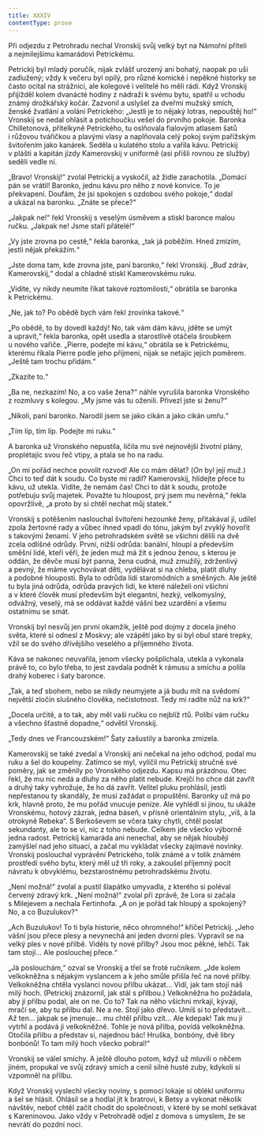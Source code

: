 ```yaml
---
title: XXXIV
contentType: prose
---
```


<section>

Při odjezdu z Petrohradu nechal Vronskij svůj velký byt na Námořní příteli a nejmilejšímu kamarádovi Petrickému.

Petrickij byl mladý poručík, nijak zvlášť urozený ani bohatý, naopak po uši zadlužený; vždy k večeru byl opilý, pro různé komické i nepěkné historky se často ocital na strážnici, ale kolegové i velitelé ho měli rádi. Když Vronskij přijížděl kolem dvanácté hodiny z nádraží k svému bytu, spatřil u vchodu známý drožkářský kočár. Zazvonil a uslyšel za dveřmi mužský smích, ženské žvatlání a volání Petrického: „Jestli je to nějaký lotras, nepouštěj ho!“ Vronskij se nedal ohlásit a potichoučku vešel do prvního pokoje. Baronka Chilletonová, přítelkyně Petrického, tu oslňovala fialovým atlasem šatů i růžovou tvářičkou a plavými vlasy a naplňovala celý pokoj svým pařížským švitořením jako kanárek. Seděla u kulatého stolu a vařila kávu. Petrickij v plášti a kapitán jízdy Kamerovskij v uniformě (asi přišli rovnou ze služby) seděli vedle ní.

„Bravo! Vronskij!“ zvolal Petrickij a vyskočil, až židle zarachotila. „Domácí pán se vrátil! Baronko, jednu kávu pro něho z nové konvice. To je překvapení. Doufám, že jsi spokojen s ozdobou svého pokoje,“ dodal a ukázal na baronku. „Znáte se přece?“

„Jakpak ne!“ řekl Vronskij s veselým úsměvem a stiskl baronce malou ručku. „Jakpak ne! Jsme staří přátelé!“

„Vy jste zrovna po cestě,“ řekla baronka, „tak já poběžím. Hned zmizím, jestli nějak překážím.“

„Jste doma tam, kde zrovna jste, paní baronko,“ řekl Vronskij. „Buď zdráv, Kamerovskij,“ dodal a chladně stiskl Kamerovskému ruku.

„Vidíte, vy nikdy neumíte říkat takové roztomilosti,“ obrátila se baronka k Petrickému.

„Ne, jak to? Po obědě bych vám řekl zrovínka takové.“

„Po obědě, to by dovedl každý! No, tak vám dám kávu, jděte se umýt a upravit,“ řekla baronka, opět usedla a starostlivě otáčela šroubkem u nového vařiče. „Pierre, podejte mi kávu,“ obrátila se k Petrickému, kterému říkala Pierre podle jeho příjmení, nijak se netajíc jejich poměrem. „Ještě tam trochu přidám.“

„Zkazíte to.“

„Ba ne, nezkazím! No, a co vaše žena?“ náhle vyrušila baronka Vronského z rozmluvy s kolegou. „My jsme vás tu oženili. Přivezl jste si ženu?“

„Nikoli, paní baronko. Narodil jsem se jako cikán a jako cikán umřu.“

„Tím líp, tím líp. Podejte mi ruku.“

A baronka už Vronského nepustila, líčila mu své nejnovější životní plány, proplétajíc svou řeč vtipy, a ptala se ho na radu.

„On mi pořád nechce povolit rozvod! Ale co mám dělat? (_On_ byl její muž.) Chci to teď dát k soudu. Co byste mi radil? Kamerovskij, hlídejte přece tu kávu, už utekla. Vidíte, že nemám čas! Chci to dát k soudu, protože potřebuju svůj majetek. Považte tu hloupost, prý jsem mu nevěrná,“ řekla opovržlivě, „a proto by si chtěl nechat můj statek.“

Vronskij s potěšením naslouchal švitoření hezounké ženy, přitakával jí, udílel zpola žertovné rady a vůbec ihned vpadl do tónu, jakým byl zvyklý hovořit s takovými ženami. V jeho petrohradském světě se všichni dělili na dvě zcela odlišné odrůdy. První, nižší odrůda: banální, hloupí a především směšní lidé, kteří věří, že jeden muž má žít s jednou ženou, s kterou je oddán, že děvče musí být panna, žena cudná, muž zmužilý, zdrženlivý a pevný, že máme vychovávat děti, vydělávat si na chleba, platit dluhy a podobné hlouposti. Byla to odrůda lidí staromódních a směšných. Ale ještě tu byla jiná odrůda, odrůda pravých lidí, ke které náleželi oni všichni a v které člověk musí především být elegantní, hezký, velkomyslný, odvážný, veselý, má se oddávat každé vášni bez uzardění a všemu ostatnímu se smát.

Vronskij byl nesvůj jen první okamžik, ještě pod dojmy z docela jiného světa, které si odnesl z Moskvy; ale vzápětí jako by si byl obul staré trepky, vžil se do svého dřívějšího veselého a příjemného života.

Káva se nakonec neuvařila, jenom všecky pošplíchala, utekla a vykonala právě to, co bylo třeba, to jest zavdala podnět k rámusu a smíchu a polila drahý koberec i šaty baronce.

„Tak, a teď sbohem, nebo se nikdy neumyjete a já budu mít na svědomí největší zločin slušného člověka, nečistotnost. Tedy mi radíte nůž na krk?“

„Docela určitě, a to tak, aby měl vaši ručku co nejblíž rtů. Políbí vám ručku a všechno šťastně dopadne,“ odvětil Vronskij.

„Tedy dnes ve Francouzském!“ Šaty zašustily a baronka zmizela.

Kamerovskij se také zvedal a Vronskij ani nečekal na jeho odchod, podal mu ruku a šel do koupelny. Zatímco se myl, vylíčil mu Petrickij stručně své poměry, jak se změnily po Vronského odjezdu. Kapsu má prázdnou. Otec řekl, že mu nic nedá a dluhy za něho platit nebude. Krejčí ho chce dát zavřít a druhý taky vyhrožuje, že ho dá zavřít. Velitel pluku prohlásil, jestli nepřestanou ty skandály, že musí zažádat o propuštění. Baronky už má po krk, hlavně proto, že mu pořád vnucuje peníze. Ale vyhlédl si jinou, tu ukáže Vronskému, hotový zázrak, jedna báseň, v přísně orientálním stylu, „víš, à la otrokyně Rebeka“. S Berkoševem se včera taky chytli, chtěl poslat sekundanty, ale to se ví, nic z toho nebude. Celkem jde všecko výborně jedna radost. Petrickij kamaráda ani nenechal, aby se nějak hlouběji zamýšlel nad jeho situací, a začal mu vykládat všecky zajímavé novinky. Vronskij poslouchal vyprávění Petrického, tolik známé a v tolik známém prostředí svého bytu, který měl už tři roky, a zakoušel příjemný pocit návratu k obvyklému, bezstarostnému petrohradskému životu.

„Není možná!“ zvolal a pustil šlapátko umyvadla, z kterého si poléval červený zdravý krk. „Není možná!“ zvolal při zprávě, že Lora si začala s Milejevem a nechala Fertinhofa. „A on je pořád tak hloupý a spokojený? No, a co Buzulukov?“

„Ach Buzulukov! To ti byla historie, něco ohromného!“ křičel Petrickij. „Jeho vášní jsou přece plesy a nevynechá ani jeden dvorní ples. Vypravil se na velký ples v nové přilbě. Viděls ty nové přilby? Jsou moc pěkné, lehčí. Tak tam stojí… Ale poslouchej přece.“

„Já poslouchám,“ ozval se Vronskij a třel se froté ručníkem. „Jde kolem velkokněžna s nějakým vyslancem a k jeho smůle přišla řeč na nové přilby. Velkokněžna chtěla vyslanci novou přilbu ukázat… Vidí, jak tam stojí náš milý hoch. (Petrickij znázornil, jak stál s přilbou.) Velkokněžna ho požádala, aby jí přilbu podal, ale on ne. Co to? Tak na něho všichni mrkají, kývají, mračí se, aby tu přilbu dal. Ne a ne. Stojí jako dřevo. Umíš si to představit… Až ten… jakpak se jmenuje… mu chtěl přilbu vzít… Ale kdepak! Tak mu ji vytrhl a podává ji velkokněžně. Tohle je nová přilba, povídá velkokněžna. Otočila přilbu a představ si, najednou bác! Hruška, bonbóny, dvě libry bonbónů! To tam milý hoch všecko pobral!“

Vronskij se válel smíchy. A ještě dlouho potom, když už mluvili o něčem jiném, propukal ve svůj zdravý smích a cenil silné husté zuby, kdykoli si vzpomněl na přilbu.

Když Vronskij vyslechl všecky noviny, s pomocí lokaje si oblékl uniformu a šel se hlásit. Ohlásil se a hodlal jít k bratrovi, k Betsy a vykonat několik návštěv, neboť chtěl začít chodit do společnosti, v které by se mohl setkávat s Kareninovou. Jako vždy v Petrohradě odjel z domova s úmyslem, že se nevrátí do pozdní noci.

</section>
